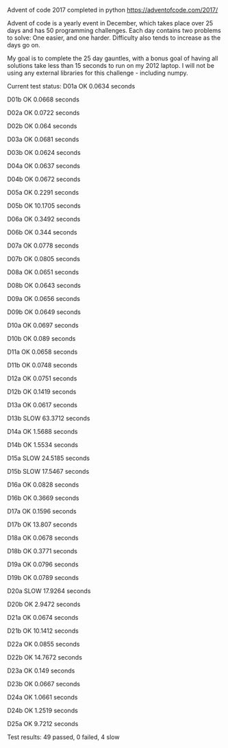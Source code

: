 Advent of code 2017 completed in python
https://adventofcode.com/2017/

Advent of code is a yearly event in December, which takes place over 25 days and has 50 programming challenges. Each day contains two problems to solve: One easier, and one harder. Difficulty also tends to increase as the days go on. 

My goal is to complete the 25 day gauntles, with a bonus goal of having all solutions take less than 15 seconds to run on my 2012 laptop. I will not be using any external libraries for this challenge - including numpy.

Current test status:
D01a OK 0.0634 seconds

D01b OK 0.0668 seconds

D02a OK 0.0722 seconds

D02b OK 0.064 seconds

D03a OK 0.0681 seconds

D03b OK 0.0624 seconds

D04a OK 0.0637 seconds

D04b OK 0.0672 seconds

D05a OK 0.2291 seconds

D05b OK 10.1705 seconds

D06a OK 0.3492 seconds

D06b OK 0.344 seconds

D07a OK 0.0778 seconds

D07b OK 0.0805 seconds

D08a OK 0.0651 seconds

D08b OK 0.0643 seconds

D09a OK 0.0656 seconds

D09b OK 0.0649 seconds

D10a OK 0.0697 seconds

D10b OK 0.089 seconds

D11a OK 0.0658 seconds

D11b OK 0.0748 seconds

D12a OK 0.0751 seconds

D12b OK 0.1419 seconds

D13a OK 0.0617 seconds

D13b SLOW 63.3712 seconds

D14a OK 1.5688 seconds

D14b OK 1.5534 seconds

D15a SLOW 24.5185 seconds

D15b SLOW 17.5467 seconds

D16a OK 0.0828 seconds

D16b OK 0.3669 seconds

D17a OK 0.1596 seconds

D17b OK 13.807 seconds

D18a OK 0.0678 seconds

D18b OK 0.3771 seconds

D19a OK 0.0796 seconds

D19b OK 0.0789 seconds

D20a SLOW 17.9264 seconds

D20b OK 2.9472 seconds

D21a OK 0.0674 seconds

D21b OK 10.1412 seconds

D22a OK 0.0855 seconds

D22b OK 14.7672 seconds

D23a OK 0.149 seconds

D23b OK 0.0667 seconds

D24a OK 1.0661 seconds

D24b OK 1.2519 seconds

D25a OK 9.7212 seconds

Test results: 49 passed, 0 failed, 4 slow
